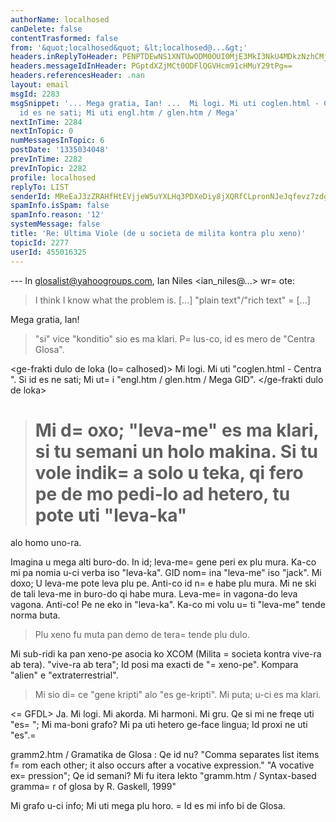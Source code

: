 ```yaml
---
authorName: localhosed
canDelete: false
contentTrasformed: false
from: '&quot;localhosed&quot; &lt;localhosed@...&gt;'
headers.inReplyToHeader: PENPTDEwNS1XNTUwODM0OUI0MjE3MkI3NkU4MDkzNzhCMjMwQHBoeC5nYmw+
headers.messageIdInHeader: PGptdXZjMCt0ODFlQGVHcm91cHMuY29tPg==
headers.referencesHeader: .nan
layout: email
msgId: 2283
msgSnippet: '... Mega gratia, Ian! ...  Mi logi. Mi uti coglen.html - Centra . Si
  id es ne sati; Mi uti engl.htm / glen.htm / Mega'
nextInTime: 2284
nextInTopic: 0
numMessagesInTopic: 6
postDate: '1335034048'
prevInTime: 2282
prevInTopic: 2282
profile: localhosed
replyTo: LIST
senderId: MReEaJ3zZRAHfHtEVjjeW5uYXLHq3PDXeDiy8jXQRfCLpronNJeJqfevz7zdgKEo_itBWHao9sUuiv_6CZGbjtk8kcnVPTEvcKY
spamInfo.isSpam: false
spamInfo.reason: '12'
systemMessage: false
title: 'Re: Ultima Viole (de u societa de milita kontra plu xeno)'
topicId: 2277
userId: 455016325
---
```















--- In glosalist@yahoogroups.com, Ian Niles <ian_niles@...> wr=
ote:
> I think I know what the problem is.  [...] "plain text"/"rich text" =
> [...]

Mega gratia, Ian!

> <ian> "si" vice "konditio" sio es ma klari. P=
lus-co, id es mero de "Centra
> Glosa". </ian>

<ge-frakti dulo de loka (lo=
calhosed)>
Mi logi. Mi uti "coglen.html - Centra ". Si id es ne sati; Mi ut=
i "engl.htm / glen.htm / Mega GID".
</ge-frakti dulo de loka>

> <ian> Mi d=
oxo; "leva-me" es ma klari, si tu semani un holo makina. Si tu vole
> indik=
a solo u teka, qi fero pe de mo pedi-lo ad hetero, tu pote uti "leva-ka"
> =
alo homo uno-ra. </ian>

<GFDL> Imagina u mega alti buro-do. In id; leva-me=
 gene peri ex plu mura.
Ka-co mi pa nomia u-ci verba iso "leva-ka".
GID nom=
ina "leva-me" iso "jack". Mi doxo; U leva-me pote leva plu pe.
Anti-co id n=
e habe plu mura. Mi ne ski de tali leva-me in buro-do qi habe mura.
Leva-me=
 in vagona-do leva vagona.
Anti-co! Pe ne eko in "leva-ka". Ka-co mi volu u=
ti "leva-me" tende norma buta. </GFDL>

> Plu xeno fu muta pan demo de tera=
 tende plu dulo.

<GFDL> Mi sub-ridi ka pan xeno-pe asocia ko XCOM (Milita =
societa kontra vive-ra ab tera). 
"vive-ra ab tera"; Id posi ma exacti de "=
xeno-pe".
Kompara "alien" e "extraterrestrial". </GFDL> 

> <ian> Mi sio di=
ce "gene kripti" alo "es ge-kripti". Mi puta; u-ci es ma klari.
> </ian>

<=
GFDL>
Ja. Mi logi. Mi akorda. Mi harmoni. Mi gru.
Qe si mi ne freqe uti "es=
"; Mi ma-boni grafo?
Mi pa uti hetero ge-face lingua; Id proxi ne uti "es".=


gramm2.htm / Gramatika de Glosa : Qe id nu?
"Comma separates list items f=
rom each other; it also occurs after a vocative expression."
"A vocative ex=
pression"; Qe id semani?
Mi fu itera lekto "gramm.htm / Syntax-based gramma=
r of glosa by R. Gaskell, 1999"

Mi grafo u-ci info; Mi uti mega plu horo. =
Id es mi info bi de Glosa.
</GFDL>


